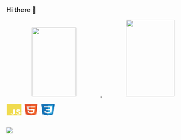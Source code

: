 ### Hi there 👋

<div align="center">
  <a href="https://github.com/PetersonFe">
  <img width="48%" height="180em" src="https://github-readme-stats.vercel.app/api?username=PetersonFe&show_icons=true&theme=dracula&include_all_commits=true&count_private=true"/>
  <img width="50%" height="200em" src="https://github-readme-stats.vercel.app/api/top-langs/?username=PetersonFe&layout=compact&langs_count=7&theme=dracula"/>
</div>
  
<div style="display: inline_block"><br>
  <img align="center" alt="Pete-Js" height="30" width="40" src="https://raw.githubusercontent.com/devicons/devicon/master/icons/javascript/javascript-plain.svg">
  <img align="center" alt="Pete-HTML" height="30" width="40" src="https://raw.githubusercontent.com/devicons/devicon/master/icons/html5/html5-original.svg">
  <img align="center" alt="Pete-CSS" height="30" width="40" src="https://raw.githubusercontent.com/devicons/devicon/master/icons/css3/css3-original.svg">  
</div>
  
  ##
  
<div> 	
  <a href = "mailto:petersonf325@gmail.com"><img src="https://img.shields.io/badge/-Gmail-%23333?style=for-the-badge&logo=gmail&logoColor=white" target="_blank"></a>
</div>
